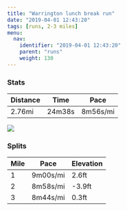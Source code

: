 ```yaml
---
title: "Warrington lunch break run"
date: "2019-04-01 12:43:20"
tags: [runs, 2-3 miles]
menu:
  nav:
    identifier: "2019-04-01 12:43:20"
    parent: "runs"
    weight: 130
---
```


### Stats

| Distance | Time | Pace |
|----------|------|------|
|2.76mi|24m38s|8m56s/mi|

<img src='https://maps.googleapis.com/maps/api/staticmap?maptype=roadmap&path=enc:i{zdIj{uN`Hf@~@vHzEvLbPsCfByCnAeMqAwe@sOaKoBoOaCyCu`@uDh_@`CfCjBfCjHiE|Av@f@@zR}Edc@sFX&key=AIzaSyC1MId7bFpkLXNAaYhBSTb8jLyiSqzbDtM&size=800x800&markers=color:yellow|label:S|53.39077,-2.57478&markers=color:green|label:F|53.390429999999995,-2.574969999999999'>

### Splits

| Mile | Pace | Elevation |
|------|------|-----------|
|1|9m00s/mi|2.6ft|
|2|8m58s/mi|-3.9ft|
|3|8m44s/mi|0.3ft|
